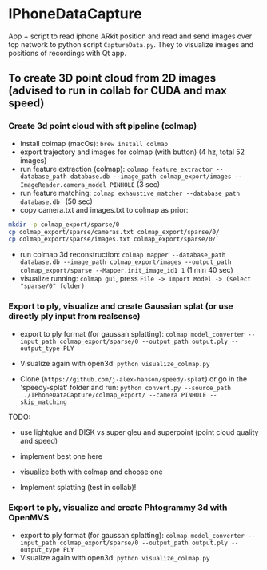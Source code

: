 # IPhoneDataCapture
 
App + script to read iphone ARkit position and read and send images over tcp network to python script `CaptureData.py`. They to visualize images and positions of recordings with Qt app.


## To create 3D point cloud from 2D images (advised to run in collab for CUDA and max speed)
### Create 3d point cloud with sft pipeline (colmap)
- Install colmap (macOs): `brew install colmap`
- export trajectory and images for colmap (with button) (4 hz, total 52 images)
- run feature extraction (colmap): `colmap feature_extractor --database_path database.db --image_path colmap_export/images --ImageReader.camera_model PINHOLE` (3 sec)
- run feature matching: `colmap exhaustive_matcher --database_path database.db ` (50 sec)
- copy camera.txt and images.txt to colmap as prior: 
```bash
mkdir -p colmap_export/sparse/0
cp colmap_export/sparse/cameras.txt colmap_export/sparse/0/ 
cp colmap_export/sparse/images.txt colmap_export/sparse/0/`
```
- run colmap 3d reconstruction: `colmap mapper --database_path database.db --image_path colmap_export/images --output_path colmap_export/sparse --Mapper.init_image_id1 1` (1 min 40 sec)
- visualize running: `colmap gui`, press `File -> Import Model -> (select "sparse/0" folder)`

### Export to ply, visualize and create Gaussian splat (or use directly ply input from realsense)
- export to ply format (for gaussan splatting): `colmap model_converter --input_path colmap_export/sparse/0 --output_path output.ply --output_type PLY`
- Visualize again with open3d: `python visualize_colmap.py`

- Clone (`https://github.com/j-alex-hanson/speedy-splat`) or go in the 'speedy-splat' folder and run: `python convert.py --source_path ../IPhoneDataCapture/colmap_export/ --camera PINHOLE --skip_matching`

TODO:
- use lightglue and DISK vs super gleu and superpoint (point cloud quality and speed)
- implement best one here
- visualize both with colmap and choose one

- Implement splatting (test in collab)!

### Export to ply, visualize and create Phtogrammy 3d with OpenMVS
- export to ply format (for gaussan splatting): `colmap model_converter --input_path colmap_export/sparse/0 --output_path output.ply --output_type PLY`
- Visualize again with open3d: `python visualize_colmap.py`


